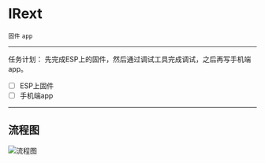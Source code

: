 # IRext

`固件` `app`

---
任务计划：
先完成ESP上的固件，然后通过调试工具完成调试，之后再写手机端app。
- [ ] ESP上固件
- [ ] 手机端app
---
## 流程图
![流程图](https://www.caffreyfans.top/src/Irext/irext_theory.svg)
